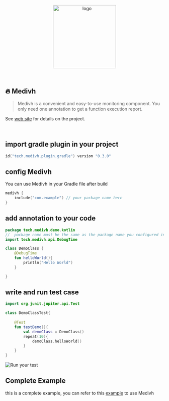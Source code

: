 <p align="center">
  <a href="https://medivh.tech/en/" target="_blank" rel="noopener noreferrer">
    <img width="200" src="https://github.com/user-attachments/assets/697cf38e-83aa-4e88-8280-2bee79a83c2f" alt="logo" />
  </a>
</p>
<br/>

## 🔥 Medivh

> Medivh is a convenient and easy-to-use monitoring component. You only need one annotation to get a function execution
> report.

See [web site](https://medivh.tech) for details on the project.

<br/>


## import gradle plugin in your project

```kts
id("tech.medivh.plugin.gradle") version "0.3.0"
```


## config Medivh

You can use Medivh in your Gradle file after build

```kts
medivh {
    include("com.example") // your package name here
}
```

## add annotation to your code
```kotlin
package tech.medivh.demo.kotlin
//  package name must be the same as the package name you configured in the gradle file
import tech.medivh.api.DebugTime

class DemoClass {
    @DebugTime
    fun helloWorld(){
        println("Hello World")
    }

}
```

## write and run test case

```kotlin
import org.junit.jupiter.api.Test

class DemoClassTest{
    
    @Test
    fun testDemo(){
        val demoClass = DemoClass()
        repeat(10){
            demoClass.helloWorld()
        }
    }
}

```

![Run your test](/doc/images/en.gif)

## Complete Example

this is a complete example, you can refer to this [example](https://github.com/medivh-project/medivh-demo-kotlin) to use
Medivh
